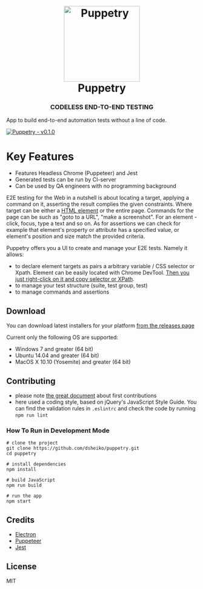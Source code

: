 <h1 align="center">
	<br>
	<img src="https://github.com/dsheiko/puppetry/raw/master/app/assets/puppetry.png" alt="Puppetry" width="200" />
	<br>
	Puppetry
	<br>
</h1>

<h3 align="center">CODELESS END-TO-END TESTING</h3>

App to build end-to-end automation tests without a line of code.

[![Puppetry - v0.1.0](https://raw.githubusercontent.com/dsheiko/puppetry/master/gh-pages/assets/img/puppetry-welcome.png)](https://youtu.be/ogUBL-XVGRU "Puppetry - v0.1.0")

# Key Features
- Features Headless Chrome (Puppeteer) and Jest
- Generated tests can be run by CI-server
- Can be used by QA engineers with no programming background

E2E testing for the Web in a nutshell is about locating a target, applying a command  on it, asserting the result complies the given constraints. Where target can be either a [HTML element](https://en.wikipedia.org/wiki/HTML_element) or the entire page. Commands for the page can be such as "goto to a URL", "make a screenshot". For an element - click, focus, type a text and so on. As for assertions we can check for example that element's property or attribute has a specified value, or element's position and size match the provided criteria.

Puppetry offers you a UI to create and manage your E2E tests. Namely it allows:
- to declare element targets as pairs a arbitrary variable / CSS selector or Xpath. Element can be easily located with Chrome DevTool. [Then you just right-click on it and copy selector or XPath](https://www.youtube.com/watch?v=du2Jnm-TzJc).
- to manage your test structure (suite, test group, test)
- to manage commands and assertions

## Download

You can download latest installers for your platform [from the releases page](https://github.com/dsheiko/puppetry/releases)

Current only the following OS are supported:

-   Windows 7 and greater (64 bit)
-   Ubuntu 14.04 and greater (64 bit)
-   MacOS X 10.10 (Yosemite) and greater (64 bit)


## Contributing

- please note [the great document](https://github.com/firstcontributions/first-contributions) about first contributions
- here used a coding style, based on jQuery's JavaScript Style Guide. You can find the validation rules in `.eslintrc` and check the code by running `npm run lint`


### How To Run in Development Mode

```
# clone the project
git clone https://github.com/dsheiko/puppetry.git
cd puppetry

# install dependencies
npm install

# build JavaScript
npm run build

# run the app
npm start
```

## Credits

-   [Electron](http://electronjs.org/)
-   [Puppeteer](https://pptr.dev)
-   [Jest](https://jestjs.io/)

## License

MIT
